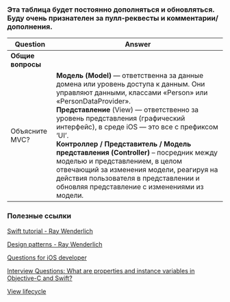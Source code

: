 ### Эта таблица будет постоянно дополняться и обновляться. Буду очень признателен за пулл-реквесты и комментарии/дополнения.

| **Question**   | **Answer** |
| ----------------------------------------------------------- | ----------------------------------------------------------- |
| **Общие вопросы**  |
| Объясните MVC? | **Модель (Model)** — ответственна за данные домена или уровень доступа к данным. Они управляют данными, классами «Person» или «PersonDataProvider». <br> **Представление** (View) — ответственно за уровень представления (графический интерфейс), в среде iOS — это все с префиксом ‘UI’. <br> **Контроллер / Представитель / Модель представления (Controller)** – посредник между моделью и представлением, в целом отвечающий за изменения модели, реагируя на действия пользователя в представлении и обновляя представление с изменениями из модели. |



### Полезные ссылки

[Swift tutorial - Ray Wenderlich](https://www.raywenderlich.com/154371/swift-generics-tutorial-getting-started)

[Design patterns - Ray Wenderlich](https://www.raywenderlich.com/160651/design-patterns-ios-using-swift-part-12)

[Questions for iOS developer](https://github.com/stoicist/ios-guide)

[Interview Questions: What are properties and instance variables in Objective-C and Swift?](https://www.sm-cloud.com/interview-questions-what-are-properties-and-instance-variables-in-objective-c-and-swift/)

[View lifecycle](https://medium.com/@yo.kononov/%D1%80%D0%B0%D0%B7%D0%B1%D0%BE%D1%80-%D0%B2%D0%BE%D0%BF%D1%80%D0%BE%D1%81%D0%BE%D0%B2-%D0%BD%D0%B0-%D1%81%D0%BE%D0%B1%D0%B5%D1%81%D0%B5%D0%B4%D0%BE%D0%B2%D0%B0%D0%BD%D0%B8%D0%B5-junior-ios-developer-b27604211f5a)
